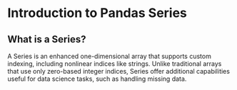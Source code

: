# Introduction to Pandas Series

## What is a Series?
A Series is an enhanced one-dimensional array that supports custom indexing, including nonlinear indices like strings. Unlike traditional arrays that use only zero-based integer indices, Series offer additional capabilities useful for data science tasks, such as handling missing data.
